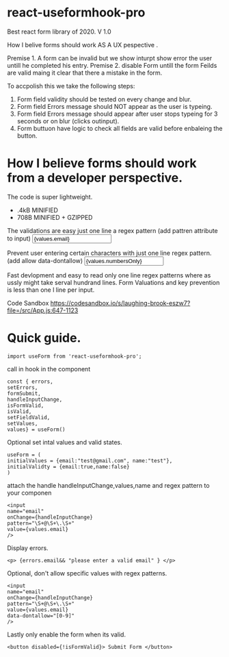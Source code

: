 
# react-useformhook-pro
Best react form library of 2020. V 1.0 

How I belive forms should work AS A UX pespective . 

Premise 1. A form can be invalid but we show inturpt show error the user untill he completed his entry. 
Premise 2. disable Form untill the form Feilds are valid maing it clear that there a mistake in the form. 

To accpolish this we take the following steps:
1. Form field validity should be tested on every change and blur.
2. Form field Errors message should NOT appear as the user is typeing.  
3. Form field Errors message should appear after user stops typeing for 3 seconds or on blur (clicks outinput).
4. Form buttuon have logic  to check all fields are valid before enbaleing the button.


# How I believe forms should work from a developer perspective. 

 The code is super lightweight. 

- .4kB MINIFIED 
- 708B MINIFIED + GZIPPED

The validations are easy just one line a regex pattern (add pattren attribute to input)
	<input
	name="email"
	onBlur={handleInputChange}
	onChange={handleInputChange}
	pattern="\S+@\S+\.\S+"
	value={values.email}
	/>

Prevent user entering certain  characters with just one line regex pattern. (add allow data-dontallow)
	<input
	data-dontallow="[0-9]"
	name="numbersOnly"
	onBlur={handleInputChange}
	onChange={handleInputChange}
	value={values.numbersOnly}
	/>

 Fast devlopment and easy to read only one line regex patterns where as ussly might take serval hundrand lines. 
Form Valuations and key prevention is less than one l line per input. 

Code Sandbox 
https://codesandbox.io/s/laughing-brook-eszw7?file=/src/App.js:647-1123

# Quick guide. 

	import useForm from 'react-useformhook-pro';

call in hook in the component

	const { errors,
	setErrors,
	formSubmit,
	handleInputChange,
	isFormValid,
	isValid,
	setFieldValid,
	setValues,
	values} = useForm()

Optional set intal values and valid states.  

	useForm = (
	initialValues = {email:"test@gmail.com", name:"test"},
	initialValidty = {email:true,name:false}
	)

attach the handle handleInputChange,values,name and regex pattern to your componen

	<input
	name="email"
	onChange={handleInputChange}
	pattern="\S+@\S+\.\S+"
	value={values.email}
	/>

Display errors.

	<p> {errors.email&& "please enter a valid email" } </p>

Optional, don't allow specific values with regex patterns. 

	<input
	name="email"
	onChange={handleInputChange}
	pattern="\S+@\S+\.\S+"
	value={values.email}
	data-dontallow="[0-9]"
	/>


Lastly only enable the form  when its valid. 

	<button disabled={!isFormValid}> Submit Form </button>

